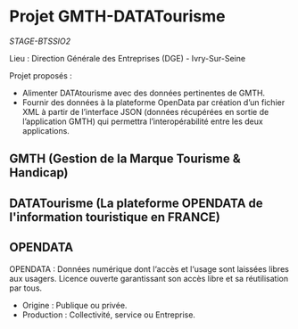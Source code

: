 # Projet GMTH-DATATourisme #

*STAGE-BTSSIO2*

Lieu : Direction Générale des Entreprises (DGE) - Ivry-Sur-Seine

Projet proposés : 
  - Alimenter DATAtourisme avec des données pertinentes de GMTH.
  - Fournir des données à la plateforme OpenData par création d’un fichier XML à partir de l’interface JSON (données récupérées en sortie de l’application GMTH)  qui permettra l’interopérabilité entre les deux applications.

## GMTH (Gestion de la Marque Tourisme & Handicap) ##

## DATATourisme (La plateforme OPENDATA de l'information touristique en FRANCE) ##

## OPENDATA ##

OPENDATA : Données numérique dont l‘accès et l‘usage sont laissées libres aux usagers. Licence ouverte garantissant son accès libre et sa réutilisation par tous.
  - Origine : Publique ou privée. 
  - Production : Collectivité, service ou Entreprise. 
